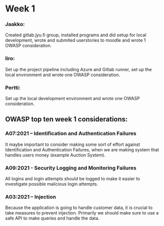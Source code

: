 # Week 1

### Jaakko: 
Created gitlab.jyu.fi group, installed programs and did setup 
for local development, wrote and submited userstories to moodle and wrote 1 
OWASP consideration.

### Iiro:
Set up the project pipeline including Azure and Gitlab runner, set up the local environment and wrote one OWASP consideration.

### Pertti:
Set up the local development environment and wrote one OWASP consideration.

## OWASP top ten week 1 considerations:

### A07:2021 – Identification and Authentication Failures
It maybe important to consider making some sort of effort against 
Identification and Authentication Failures, when we are making system that
handles users money (example Auction System).

### A09:2021 - Security Logging and Monitoring Failures
All logins and login attempts should be logged to make it easier to investigate possible malicious login attempts.

### A03:2021 – Injection
Because the application is going to handle customer data, it is crucial to take measures to prevent injection. Primarily we
should make sure to use a safe API to make queries and handle the data.